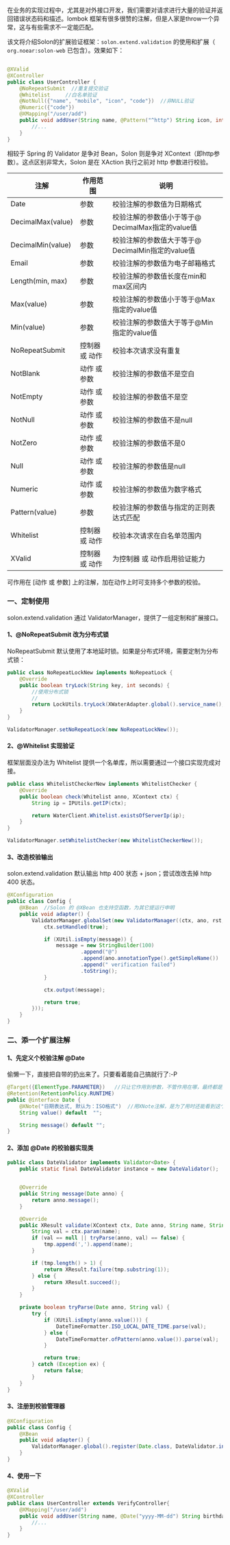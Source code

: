 在业务的实现过程中，尤其是对外接口开发，我们需要对请求进行大量的验证并返回错误状态码和描述。lombok 框架有很多很赞的注解，但是人家是throw一个异常，这与有些需求不一定能匹配。

该文将介绍Solon的扩展验证框架：`solon.extend.validation` 的使用和扩展（ `org.noear:solon-web` 已包含）。效果如下：

```java

@XValid
@XController
public class UserController {
    @NoRepeatSubmit  //重复提交验证
    @Whitelist     //白名单验证
    @NotNull({"name", "mobile", "icon", "code"})  //非NULL验证
    @Numeric({"code"})
    @XMapping("/user/add")
    public void addUser(String name, @Pattern("^http") String icon, int code, @Pattern("^13\\d{9}$") String mobile){
        //...
    }
}

```

相较于 Spring 的 Validator 是争对 Bean，Solon 则是争对 XContext（即http参数）。这点区别非常大，Solon 是在 XAction 执行之前对 http 参数进行校验。


| 注解  | 作用范围 |  说明 | 
| -------- | -------- | -------- | 
| Date    | 参数 | 校验注解的参数值为日期格式    | 
| DecimalMax(value)    | 参数 | 校验注解的参数值小于等于@ DecimalMax指定的value值     | 
| DecimalMin(value)     | 参数 | 校验注解的参数值大于等于@ DecimalMin指定的value值     | 
| Email    | 参数 | 校验注解的参数值为电子邮箱格式    | 
| Length(min, max)    | 参数 | 校验注解的参数值长度在min和max区间内     | 
| Max(value)    |  参数 | 校验注解的参数值小于等于@Max指定的value值     | 
| Min(value)     | 参数 | 校验注解的参数值大于等于@Min指定的value值     | 
| NoRepeatSubmit    | 控制器 或 动作  | 校验本次请求没有重复     | 
| NotBlank    | 动作 或 参数 | 校验注解的参数值不是空白     | 
| NotEmpty    | 动作 或 参数 | 校验注解的参数值不是空     | 
| NotNull   | 动作 或 参数 | 校验注解的参数值不是null     | 
| NotZero  | 动作 或 参数 | 校验注解的参数值不是0     | 
| Null    | 动作 或 参数 | 校验注解的参数值是null     | 
| Numeric    | 动作 或 参数 | 校验注解的参数值为数字格式    | 
| Pattern(value)    | 参数 | 校验注解的参数值与指定的正则表达式匹配    | 
| Whitelist    | 控制器 或 动作 | 校验本次请求在白名单范围内     | 
| XValid | 控制器 或 动作 | 为控制器 或 动作启用验证能力 |

可作用在 [动作 或 参数] 上的注解，加在动作上时可支持多个参数的校验。

### 一、定制使用

solon.extend.validation 通过 ValidatorManager，提供了一组定制和扩展接口。

#### 1、@NoRepeatSubmit 改为分布式锁

NoRepeatSubmit 默认使用了本地延时锁。如果是分布式环境，需要定制为分布式锁：

```java
public class NoRepeatLockNew implements NoRepeatLock {
    @Override
    public boolean tryLock(String key, int seconds) {
        //使用分布式锁
        //
        return LockUtils.tryLock(XWaterAdapter.global().service_name(), key, seconds);
    }
}

ValidatorManager.setNoRepeatLock(new NoRepeatLockNew());
```

#### 2、@Whitelist 实现验证

框架层面没办法为 Whitelist 提供一个名单库，所以需要通过一个接口实现完成对接。

```java
public class WhitelistCheckerNew implements WhitelistChecker {
    @Override
    public boolean check(Whitelist anno, XContext ctx) {
        String ip = IPUtils.getIP(ctx);

        return WaterClient.Whitelist.existsOfServerIp(ip);
    }
}

ValidatorManager.setWhitelistChecker(new WhitelistCheckerNew());
```

#### 3、改造校验输出

solon.extend.validation 默认输出 http 400 状态 + json；尝试改改去掉 http 400 状态。

```java
@XConfiguration
public class Config {
    @XBean  //Solon 的 @XBean 也支持空函数，为其它提运行申明
    public void adapter() {
        ValidatorManager.globalSet(new ValidatorManager((ctx, ano, rst, message) -> {
            ctx.setHandled(true);

            if (XUtil.isEmpty(message)) {
                message = new StringBuilder(100)
                        .append("@")
                        .append(ano.annotationType().getSimpleName())
                        .append(" verification failed")
                        .toString();
            }

            ctx.output(message);

            return true;
        }));
    }
}
```



### 二、添一个扩展注解

#### 1、先定义个校验注解 @Date 

偷懒一下，直接把自带的扔出来了。只要看着能自己搞就行了:-P

```java
@Target({ElementType.PARAMETER})   //只让它作用到参数，不管作用在哪，最终都是对XContext的校验
@Retention(RetentionPolicy.RUNTIME)
public @interface Date {
    @XNote("日期表达式, 默认为：ISO格式")  //用XNote注解，是为了用时还能看到这个注释
    String value() default  "";

    String message() default "";
}
```

#### 2、添加 @Date 的校验器实现类

```java
public class DateValidator implements Validator<Date> {
    public static final DateValidator instance = new DateValidator();


    @Override
    public String message(Date anno) {
        return anno.message();
    }

    @Override
    public XResult validate(XContext ctx, Date anno, String name, StringBuilder tmp) {
        String val = ctx.param(name);
        if (val == null || tryParse(anno, val) == false) {
            tmp.append(',').append(name);
        }

        if (tmp.length() > 1) {
            return XResult.failure(tmp.substring(1));
        } else {
            return XResult.succeed();
        }
    }

    private boolean tryParse(Date anno, String val) {
        try {
            if (XUtil.isEmpty(anno.value())) {
                DateTimeFormatter.ISO_LOCAL_DATE_TIME.parse(val);
            } else {
                DateTimeFormatter.ofPattern(anno.value()).parse(val);
            }

            return true;
        } catch (Exception ex) {
            return false;
        }
    }
}
```

#### 3、注册到校验管理器

```java
@XConfiguration
public class Config {
    @XBean
    public void adapter() {
        ValidatorManager.global().register(Date.class, DateValidator.instance);
    }
}
```

#### 4、使用一下

```java
@XValid
@XController
public class UserController extends VerifyController{
    @XMapping("/user/add")
    public void addUser(String name, @Date("yyyy-MM-dd") String birthday){
        //...
    }
}

```







